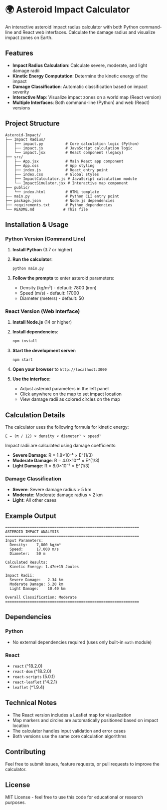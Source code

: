 # 🌍 Asteroid Impact Calculator

An interactive asteroid impact radius calculator with both Python command-line and React web interfaces. Calculate the damage radius and visualize impact zones on Earth.

## Features

- **Impact Radius Calculation**: Calculate severe, moderate, and light damage radii
- **Kinetic Energy Computation**: Determine the kinetic energy of the impact
- **Damage Classification**: Automatic classification based on impact severity
- **Interactive Map**: Visualize impact zones on a world map (React version)
- **Multiple Interfaces**: Both command-line (Python) and web (React) versions

## Project Structure

```
Asteroid-Impact/
├── Impact Radius/
│   ├── impact.py          # Core calculation logic (Python)
│   ├── impact.js          # JavaScript calculation logic
│   └── impact.jsx         # React component (legacy)
├── src/
│   ├── App.jsx            # Main React app component
│   ├── App.css            # App styling
│   ├── index.js           # React entry point
│   ├── index.css          # Global styles
│   ├── ImpactCalculator.js # JavaScript calculation module
│   └── ImpactSimulator.jsx # Interactive map component
├── public/
│   └── index.html         # HTML template
├── main.py                # Python CLI entry point
├── package.json           # Node.js dependencies
├── requirements.txt       # Python dependencies
└── README.md             # This file
```

## Installation & Usage

### Python Version (Command Line)

1. **Install Python** (3.7 or higher)

2. **Run the calculator**:
   ```bash
   python main.py
   ```

3. **Follow the prompts** to enter asteroid parameters:
   - Density (kg/m³) - default: 7800 (iron)
   - Speed (m/s) - default: 17000
   - Diameter (meters) - default: 50

### React Version (Web Interface)

1. **Install Node.js** (14 or higher)

2. **Install dependencies**:
   ```bash
   npm install
   ```

3. **Start the development server**:
   ```bash
   npm start
   ```

4. **Open your browser** to `http://localhost:3000`

5. **Use the interface**:
   - Adjust asteroid parameters in the left panel
   - Click anywhere on the map to set impact location
   - View damage radii as colored circles on the map

## Calculation Details

The calculator uses the following formula for kinetic energy:
```
E = (π / 12) × density × diameter³ × speed²
```

Impact radii are calculated using damage coefficients:
- **Severe Damage**: R = 1.8×10⁻⁴ × E^(1/3)
- **Moderate Damage**: R = 4.0×10⁻⁴ × E^(1/3)  
- **Light Damage**: R = 8.0×10⁻⁴ × E^(1/3)

### Damage Classification
- **Severe**: Severe damage radius > 5 km
- **Moderate**: Moderate damage radius > 2 km
- **Light**: All other cases

## Example Output

```
============================================================
ASTEROID IMPACT ANALYSIS
============================================================
Input Parameters:
  Density:    7,800 kg/m³
  Speed:      17,000 m/s
  Diameter:   50 m

Calculated Results:
  Kinetic Energy: 1.47e+15 Joules

Impact Radii:
  Severe Damage:   2.34 km
  Moderate Damage: 5.20 km
  Light Damage:    10.40 km

Overall Classification: Moderate
============================================================
```

## Dependencies

### Python
- No external dependencies required (uses only built-in `math` module)

### React
- `react` (^18.2.0)
- `react-dom` (^18.2.0)
- `react-scripts` (5.0.1)
- `react-leaflet` (^4.2.1)
- `leaflet` (^1.9.4)

## Technical Notes

- The React version includes a Leaflet map for visualization
- Map markers and circles are automatically positioned based on impact location
- The calculator handles input validation and error cases
- Both versions use the same core calculation algorithms

## Contributing

Feel free to submit issues, feature requests, or pull requests to improve the calculator.

## License

MIT License - feel free to use this code for educational or research purposes.
